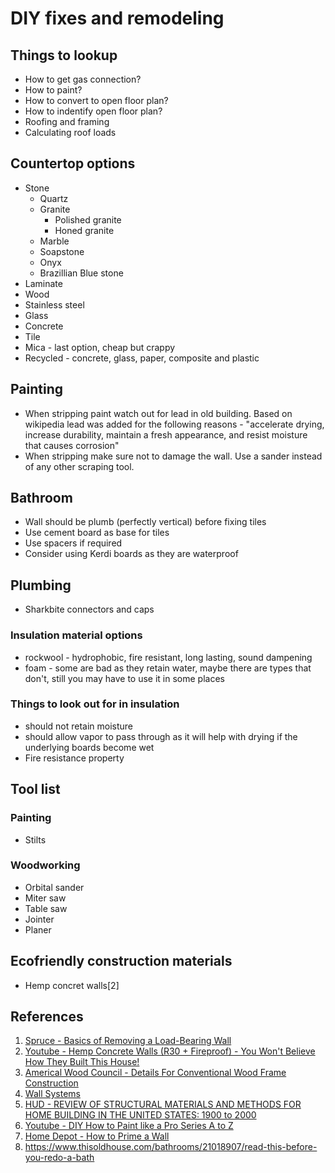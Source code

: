 # DIY fixes and remodeling

## Things to lookup

- How to get gas connection?
- How to paint?
- How to convert to open floor plan?
- How to indentify open floor plan?
- Roofing and framing
- Calculating roof loads

## Countertop options

- Stone
  - Quartz
  - Granite
    - Polished granite
    - Honed granite
  - Marble
  - Soapstone
  - Onyx
  - Brazillian Blue stone
- Laminate
- Wood
- Stainless steel
- Glass
- Concrete
- Tile
- Mica - last option, cheap but crappy
- Recycled - concrete, glass, paper, composite and plastic

## Painting

- When stripping paint watch out for lead in old building. Based on wikipedia lead was added for the following reasons - "accelerate drying, increase durability, maintain a fresh appearance, and resist moisture that causes corrosion"
- When stripping make sure not to damage the wall. Use a sander instead of any other scraping tool.

## Bathroom

- Wall should be plumb (perfectly vertical) before fixing tiles
- Use cement board as base for tiles
- Use spacers if required
- Consider using Kerdi boards as they are waterproof 

## Plumbing

- Sharkbite connectors and caps

### Insulation material options

- rockwool - hydrophobic, fire resistant, long lasting, sound dampening
- foam - some are bad as they retain water, maybe there are types that don't, still you may have to use it in some places

### Things to look out for in insulation

- should not retain moisture
- should allow vapor to pass through as it will help with drying if the underlying boards become wet
- Fire resistance property

## Tool list

### Painting

- Stilts

### Woodworking

- Orbital sander
- Miter saw
- Table saw
- Jointer
- Planer

## Ecofriendly construction materials

- Hemp concret walls[2]

## References

1) [Spruce - Basics of Removing a Load-Bearing Wall](https://www.thespruce.com/removing-a-load-bearing-wall-1821964)
2) [Youtube - Hemp Concrete Walls (R30 + Fireproof) - You Won't Believe How They Built This House!](https://www.youtube.com/watch?v=cm23l_VLyp4)
3) [Americal Wood Council - Details For Conventional Wood Frame Construction](https://www.awc.org/pdf/codes-standards/publications/wcd/AWC-WCD1-ConventionalWoodFrame-ViewOnly-0107.pdf)
4) [Wall Systems](https://www.wbdg.org/guides-specifications/building-envelope-design-guide/wall-systems)
5) [HUD - REVIEW OF STRUCTURAL MATERIALS AND METHODS FOR HOME BUILDING IN THE UNITED STATES: 1900 to 2000](https://www.huduser.gov/portal/Publications/PDF/review.pdf)
6) [Youtube - DIY How to Paint like a Pro Series A to Z](https://www.youtube.com/watch?v=2eUxz_or2Qs)
7) [Home Depot - How to Prime a Wall](https://www.homedepot.com/c/ah/how-to-prime-a-wall/9ba683603be9fa5395fab90fe3c19ed)
8) https://www.thisoldhouse.com/bathrooms/21018907/read-this-before-you-redo-a-bath
